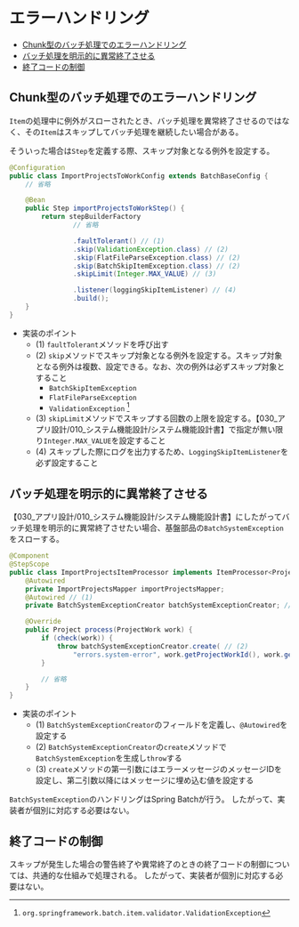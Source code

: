 # エラーハンドリング

- [Chunk型のバッチ処理でのエラーハンドリング](#chunk型のバッチ処理でのエラーハンドリング)
- [バッチ処理を明示的に異常終了させる](#バッチ処理を明示的に異常終了させる)
- [終了コードの制御](#終了コードの制御)

## Chunk型のバッチ処理でのエラーハンドリング

`Item`の処理中に例外がスローされたとき、バッチ処理を異常終了させるのではなく、その`Item`はスキップしてバッチ処理を継続したい場合がある。

そういった場合は`Step`を定義する際、スキップ対象となる例外を設定する。

```java
@Configuration
public class ImportProjectsToWorkConfig extends BatchBaseConfig {
    // 省略

    @Bean
    public Step importProjectsToWorkStep() {
        return stepBuilderFactory
                // 省略

                .faultTolerant() // (1)
                .skip(ValidationException.class) // (2)
                .skip(FlatFileParseException.class) // (2)
                .skip(BatchSkipItemException.class) // (2)
                .skipLimit(Integer.MAX_VALUE) // (3)

                .listener(loggingSkipItemListener) // (4)
                .build();
    }
}
```

- 実装のポイント
    - (1) `faultTolerant`メソッドを呼び出す
    - (2) `skip`メソッドでスキップ対象となる例外を設定する。スキップ対象となる例外は複数、設定できる。なお、次の例外は必ずスキップ対象とすること
        - `BatchSkipItemException`
        - `FlatFileParseException`
        - `ValidationException` [^1]
    - (3) `skipLimit`メソッドでスキップする回数の上限を設定する。【030_アプリ設計/010_システム機能設計/システム機能設計書】で指定が無い限り`Integer.MAX_VALUE`を設定すること
    - (4) スキップした際にログを出力するため、`LoggingSkipItemListener`を必ず設定すること

[^1]: `org.springframework.batch.item.validator.ValidationException`

## バッチ処理を明示的に異常終了させる

【030_アプリ設計/010_システム機能設計/システム機能設計書】にしたがってバッチ処理を明示的に異常終了させたい場合、基盤部品の`BatchSystemException`をスローする。

```java
@Component
@StepScope
public class ImportProjectsItemProcessor implements ItemProcessor<ProjectWork, Project> {
    @Autowired
    private ImportProjectsMapper importProjectsMapper;
    @Autowired // (1)
    private BatchSystemExceptionCreator batchSystemExceptionCreator; // (1)

    @Override
    public Project process(ProjectWork work) {
        if (check(work)) {
            throw batchSystemExceptionCreator.create( // (2)
                "errors.system-error", work.getProjectWorkId(), work.getProjectId()); // (3)
        }

        // 省略
    }
}
```

- 実装のポイント
    - (1) `BatchSystemExceptionCreator`のフィールドを定義し、`@Autowired`を設定する
    - (2) `BatchSystemExceptionCreator`の`create`メソッドで`BatchSystemException`を生成し`throw`する
    - (3) `create`メソッドの第一引数にはエラーメッセージのメッセージIDを設定し、第二引数以降にはメッセージに埋め込む値を設定する

`BatchSystemException`のハンドリングはSpring Batchが行う。 したがって、実装者が個別に対応する必要はない。

## 終了コードの制御

スキップが発生した場合の警告終了や異常終了のときの終了コードの制御については、共通的な仕組みで処理される。
したがって、実装者が個別に対応する必要はない。
